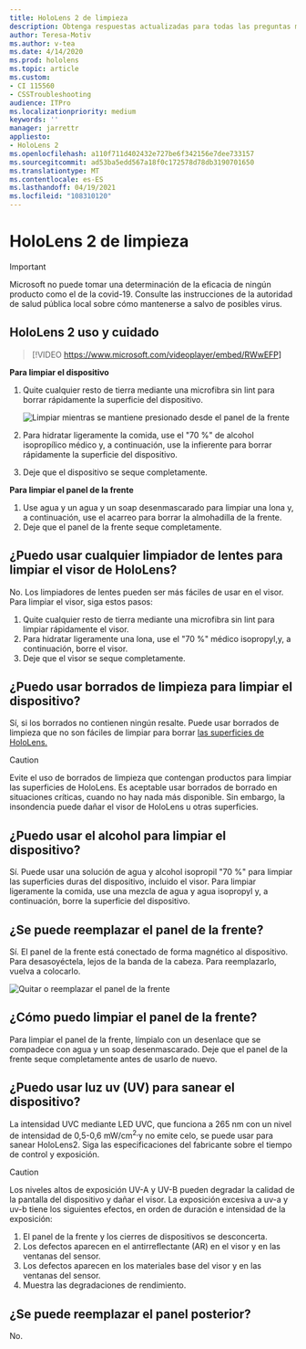 ```yaml
---
title: HoloLens 2 de limpieza
description: Obtenga respuestas actualizadas para todas las preguntas más frecuentes para limpiar y mantener el HoloLens 2 dispositivo.
author: Teresa-Motiv
ms.author: v-tea
ms.date: 4/14/2020
ms.prod: hololens
ms.topic: article
ms.custom:
- CI 115560
- CSSTroubleshooting
audience: ITPro
ms.localizationpriority: medium
keywords: ''
manager: jarrettr
appliesto:
- HoloLens 2
ms.openlocfilehash: a110f711d402432e727be6f342156e7dee733157
ms.sourcegitcommit: ad53ba5edd567a18f0c172578d78db3190701650
ms.translationtype: MT
ms.contentlocale: es-ES
ms.lasthandoff: 04/19/2021
ms.locfileid: "108310120"
---
```

# <a name="hololens-2-cleaning-faq"></a>HoloLens 2 de limpieza

> [!IMPORTANT]  
> Microsoft no puede tomar una determinación de la eficacia de ningún producto como el de la covid-19. Consulte las instrucciones de la autoridad de salud pública local sobre cómo mantenerse a salvo de posibles virus.  

## <a name="hololens-2-use-and-care"></a>HoloLens 2 uso y cuidado

> [!VIDEO https://www.microsoft.com/videoplayer/embed/RWwEFP]

<!-- <iframe src="https://channel9.msdn.com/Shows/Docs-Mixed-Reality/HoloLens-2-Use-and-Care/player" width="960" height="540" allowFullScreen frameBorder="0" title="HoloLens 2 Use and Care - Microsoft Channel 9 Video"></iframe> -->

**Para limpiar el dispositivo**

1. Quite cualquier resto de tierra mediante una microfibra sin lint para borrar rápidamente la superficie del dispositivo.

   ![Limpiar mientras se mantiene presionado desde el panel de la frente](images/hl2-cleaning.png)

2. Para hidratar ligeramente la comida, use el "70 %" de alcohol isopropílico médico y, a continuación, use la infierente para borrar rápidamente la superficie del dispositivo.

3. Deje que el dispositivo se seque completamente.

**Para limpiar el panel de la frente**

1. Use agua y un agua y un soap desenmascarado para limpiar una lona y, a continuación, use el acarreo para borrar la almohadilla de la frente.
1. Deje que el panel de la frente seque completamente.

## <a name="can-i-use-any-lens-cleaner-for-cleaning-the-hololens-visor"></a>¿Puedo usar cualquier limpiador de lentes para limpiar el visor de HoloLens?

No. Los limpiadores de lentes pueden ser más fáciles de usar en el visor. Para limpiar el visor, siga estos pasos:  

1. Quite cualquier resto de tierra mediante una microfibra sin lint para limpiar rápidamente el visor.
1. Para hidratar ligeramente una lona, use el "70 %" médico isopropyl,y, a continuación, borre el visor.
1. Deje que el visor se seque completamente.

## <a name="can-i-use-disinfecting-wipes-to-clean-the-device"></a>¿Puedo usar borrados de limpieza para limpiar el dispositivo?

Sí, si los borrados no contienen ningún resalte. Puede usar borrados de limpieza que no son fáciles de limpiar para borrar [las superficies de HoloLens.](#hololens-2-use-and-care)  

> [!CAUTION]  
> Evite el uso de borrados de limpieza que contengan productos para limpiar las superficies de HoloLens. Es aceptable usar borrados de borrado en situaciones críticas, cuando no hay nada más disponible. Sin embargo, la insondencia puede dañar el visor de HoloLens u otras superficies.

## <a name="can-i-use-alcohol-to-clean-the-device"></a>¿Puedo usar el alcohol para limpiar el dispositivo?

Sí. Puede usar una solución de agua y alcohol isopropil "70 %" para limpiar las superficies duras del dispositivo, incluido el visor. Para limpiar ligeramente la comida, use una mezcla de agua y agua isopropyl y, a continuación, borre la superficie del dispositivo.

## <a name="is-the-brow-pad-replaceable"></a>¿Se puede reemplazar el panel de la frente?

Sí. El panel de la frente está conectado de forma magnético al dispositivo. Para desasoyéctela, lejos de la banda de la cabeza. Para reemplazarlo, vuelva a colocarlo.

![Quitar o reemplazar el panel de la frente](images/hololens2-remove-browpad.png)

## <a name="how-can-i-clean-the-brow-pad"></a>¿Cómo puedo limpiar el panel de la frente?

Para limpiar el panel de la frente, límpialo con un desenlace que se compadece con agua y un soap desenmascarado. Deje que el panel de la frente seque completamente antes de usarlo de nuevo.

## <a name="can-i-use-ultraviolet-uv-light-to-sanitize-the-device"></a>¿Puedo usar luz uv (UV) para sanear el dispositivo?

La intensidad UVC mediante LED UVC, que funciona a 265 nm con un nivel de intensidad de 0,5-0,6 mW/cm<sup>2,</sup>y no emite celo, se puede usar para sanear HoloLens2. Siga las especificaciones del fabricante sobre el tiempo de control y exposición.

> [!CAUTION]  
> Los niveles altos de exposición UV-A y UV-B pueden degradar la calidad de la pantalla del dispositivo y dañar el visor. La exposición excesiva a uv-a y uv-b tiene los siguientes efectos, en orden de duración e intensidad de la exposición:
>  
> 1. El panel de la frente y los cierres de dispositivos se desconcerta.
> 1. Los defectos aparecen en el antirreflectante (AR) en el visor y en las ventanas del sensor.
> 1. Los defectos aparecen en los materiales base del visor y en las ventanas del sensor.
> 1. Muestra las degradaciones de rendimiento.

## <a name="is-the-rear-pad-replaceable"></a>¿Se puede reemplazar el panel posterior?

No.
